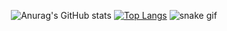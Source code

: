 <div align="center">
  
  ![Anurag's GitHub stats](https://github-readme-stats.vercel.app/api?username=faveroo&show_icons=true&theme=dark) [![Top Langs](https://github-readme-stats.vercel.app/api/top-langs/?username=faveroo&hide=html,css&layout=compact&theme=dark)](https://github.com/anuraghazra/github-readme-stats)
  ![snake gif](https://github.com/faveroo/faveroo/blob/output/github-contribution-grid-snake.svg)
</div>

